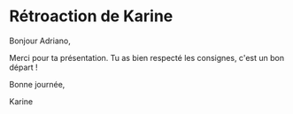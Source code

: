 # Rétroaction de Karine

Bonjour Adriano,

Merci pour ta présentation. Tu as bien respecté les consignes, c'est un bon départ !

Bonne journée,

Karine
